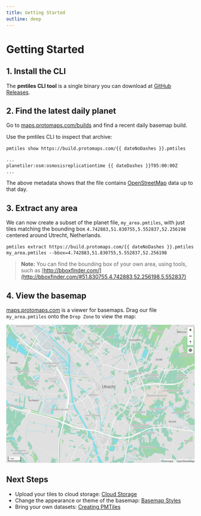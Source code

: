 ```yaml
---
title: Getting Started
outline: deep
---
```


<script setup>
  const today = new Date();
  const yesterday = new Date(today);
  yesterday.setDate(yesterday.getDate() - 1);
  const yyyy = yesterday.getFullYear();
  let mm = yesterday.getMonth() + 1; // Months start at 0!
  let dd = yesterday.getDate();
  if (dd < 10) dd = '0' + dd;
  if (mm < 10) mm = '0' + mm;
  const dateNoDashes = `${yyyy}${mm}${dd}`;
  const dateDashes = `${yyyy}-${mm}-${dd}`;
</script>

# Getting Started

## 1. Install the CLI

The **pmtiles CLI tool** is a single binary you can download at [GitHub Releases](https://github.com/protomaps/go-pmtiles/releases).

## 2. Find the latest daily planet

Go to [maps.protomaps.com/builds](https://maps.protomaps.com/builds/) and find a recent daily basemap build.

Use the pmtiles CLI to inspect that archive:

```bash-vue
pmtiles show https://build.protomaps.com/{{ dateNoDashes }}.pmtiles
```

```txt-vue
...
planetiler:osm:osmosisreplicationtime {{ dateDashes }}T05:00:00Z
...
```

The above metadata shows that the file contains [OpenStreetMap](http://openstreetmap.org) data up to that day.

## 3. Extract any area

We can now create a subset of the planet file, `my_area.pmtiles`, with just tiles matching the bounding box `4.742883,51.830755,5.552837,52.256198` centered around Utrecht, Netherlands.

```bash-vue
pmtiles extract https://build.protomaps.com/{{ dateNoDashes }}.pmtiles my_area.pmtiles --bbox=4.742883,51.830755,5.552837,52.256198
```

> **Note:** You can find the bounding box of your own area, using tools, such as [http://bboxfinder.com/](http://bboxfinder.com/#51.830755,4.742883,52.256198,5.552837)

## 4. View the basemap

[maps.protomaps.com](https://maps.protomaps.com) is a viewer for basemaps. Drag our file `my_area.pmtiles` onto the `Drop Zone` to view the map:

![utrecht image](./utrecht.png)

## Next Steps

* Upload your tiles to cloud storage: [Cloud Storage](/pmtiles/cloud-storage)
* Change the appearance or theme of the basemap: [Basemap Styles](/basemaps/styles)
* Bring your own datasets: [Creating PMTiles](/pmtiles/create)
